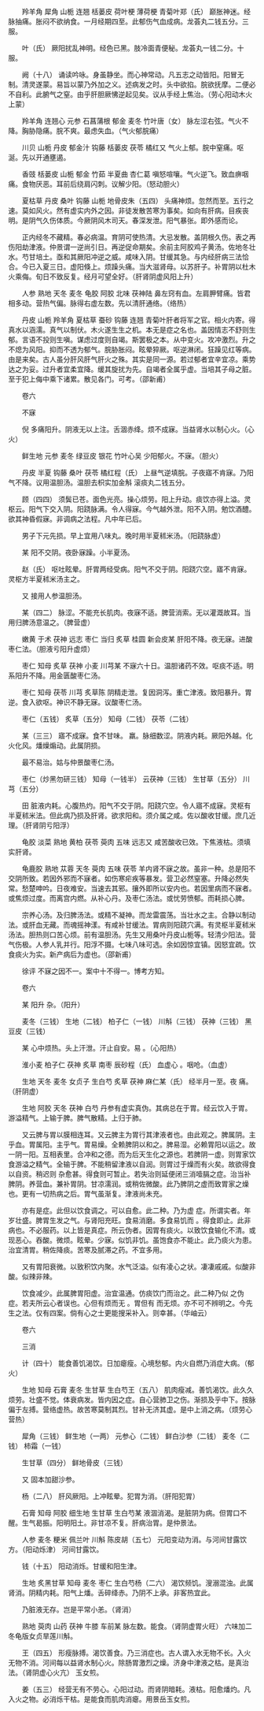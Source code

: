 <!-- { "loadSidebar": true } -->
　　羚羊角 犀角 山栀 连翘 栝蒌皮 荷叶梗 薄荷梗 青菊叶郑（氏） 巅胀神迷。经脉抽痛。胀闷不欲纳食。一月经期四至。此郁伤气血成病。龙荟丸二钱五分。三服。

　　叶（氏） 厥阳扰乱神明。经色已黑。肢冷面青便秘。龙荟丸一钱二分。十服。

　　阙（十八） 诵读吟咏。身虽静坐。而心神常动。凡五志之动皆阳。阳冒无制。清灵遂蒙。易旨以蒙乃外加之义。述病发之时。头中欲掐。脘欲抚摩。二便必不自利。此腑气之窒。由乎肝胆厥怫逆起见矣。议从手经上焦治。（劳心阳动木火上蒙）

　　羚羊角 连翘心 元参 石菖蒲根 郁金 麦冬 竹叶唐（女） 脉左涩右弦。气火不降。胸胁隐痛。脘不爽。最虑失血。（气火郁脘痛）

　　川贝 山栀 丹皮 郁金汁 钩藤 栝蒌皮 茯苓 橘红又 气火上郁。脘中窒痛。呕涎。先以开通壅遏。

　　香豉 栝蒌皮 山栀 郁金 竹茹 半夏曲 杏仁葛 嗔怒喧嚷。气火逆飞。致血痹咽痛。食物厌恶。耳前后绕肩闪刺。议解少阳。（怒动胆火）

　　夏枯草 丹皮 桑叶 钩藤 山栀 地骨皮朱（五四） 头痛神烦。忽然而至。五行之速。莫如风火。然有虚实内外之因。非徒发散苦寒为事矣。如向有肝病。目疾丧明。是阴气久伤体质。今厥阴风木司天。春深发泄。阳气暴张。即外感而论。

　　正内经冬不藏精。春必病温。育阴可使热清。大忌发散。盖阴根久伤。表之再伤阳劫津液。仲景谓一逆尚引日。再逆促命期矣。余前主阿胶鸡子黄汤。佐地冬壮水。芍甘培土。亟和其厥阳冲逆之威。咸味入阴。甘缓其急。与内经肝病三法恰合。今已入夏三日。虚阳倏上。烦躁头痛。当大滋肾母。以苏肝子。补胃阴以杜木火乘侮。旬日不致反复。经月可望全好。（肝肾阴虚风阳上升）

　　人参 熟地 天冬 麦冬 龟胶 阿胶 北味 茯神陆 鼻左窍有血。左肩胛臂痛。皆君相多动。营热气偏。脉得右虚左数。先以清肝通络。（络热）

　　丹皮 山栀 羚羊角 夏枯草 蚕砂 钩藤 连翘 青菊叶肝者将军之官。相火内寄。得真水以涵濡。真气以制伏。木火遂生生之机。本无是症之名也。盖因情志不舒则生郁。言语不投则生嗔。谋虑过度则自竭。斯罢极之本。从中变火。攻冲激烈。升之不熄为风阳。抑而不透为郁气。脘胁胀闷。眩晕猝厥。呕逆淋闭。狂躁见红等病。由是来矣。古人虽分肝风肝气肝火之殊。其实是同一源。若过郁者宜辛宜凉。乘势达之为妥。过升者宜柔宜降。缓其旋扰为先。自竭者全属乎虚。当培其子母之脏。至于犯上侮中乘下诸累。散见各门。可考。（邵新甫）

　　卷六

　　不寐

　　倪 多痛阳升。阴液无以上注。舌涸赤绛。烦不成寐。当益肾水以制心火。（心火）

　　鲜生地 元参 麦冬 绿豆皮 银花 竹叶心吴 少阳郁火。不寐。（胆火）

　　丹皮 半夏 钩藤 桑叶 茯苓 橘红程（氏） 上昼气逆填脘。子夜寤不肯寐。乃阳气不降。议用温胆汤。温胆去枳实加金斛 滚痰丸二钱五分。

　　顾（四四） 须鬓已苍。面色光亮。操心烦劳。阳上升动。痰饮亦得上溢。灵枢云。阳气下交入阴。阳跷脉满。令人得寐。今气越外泄。阳不入阴。勉饮酒醴。欲其神昏假寐。非调病之法程。凡中年已后。

　　男子下元先损。早上宜用八味丸。晚时用半夏秫米汤。（阳跷脉虚）

　　某 阳不交阴。夜卧寐躁。小半夏汤。

　　赵（氏） 呕吐眩晕。肝胃两经受病。阳气不交于阴。阳跷穴空。寤不肯寐。灵枢方半夏秫米汤主之。

　　又 接用人参温胆汤。

　　某（四二） 脉涩。不能充长肌肉。夜寐不适。脾营消索。无以灌溉故耳。当用归脾汤意温之。（脾营虚）

　　嫩黄 于术 茯神 远志 枣仁 当归 炙草 桂圆 新会皮某 肝阳不降。夜无寐。进酸枣仁法。（胆液亏阳升虚烦）

　　枣仁 知母 炙草 茯神 小麦 川芎某 不寐六十日。温胆诸药不效。呕痰不适。明系阳升不降。用金匮酸枣仁汤。

　　枣仁 知母 茯苓 川芎 炙草陈 阴精走泄。复因洞泻。重亡津液。致阳暴升。胃逆。食入欲呕。神识不静无寐。议酸枣仁汤。

　　枣仁（五钱） 炙草（五分） 知母（二钱） 茯苓（二钱）

　　某（三三） 寤不成寐。食不甘味。 羸。脉细数涩。阴液内耗。厥阳外越。化火化风。燔燥煽动。此属阴损。

　　最不易治。姑与仲景酸枣仁汤。

　　枣仁（炒黑勿研三钱） 知母（一钱半） 云茯神（三钱） 生甘草（五分） 川芎（五分）

　　田 脏液内耗。心腹热灼。阳气不交于阴。阳跷穴空。令人寤不成寐。灵枢有半夏秫米法。但此病乃损及肝肾。欲求阳和。须介属之咸。佐以酸收甘缓。庶几近理。（肝肾阴亏阳浮）

　　龟胶 淡菜 熟地 黄柏 茯苓 萸肉 五味 远志又 咸苦酸收已效。下焦液枯。须填实肝肾。

　　龟鹿胶 熟地 苁蓉 天冬 萸肉 五味 茯苓 羊内肾不寐之故。虽非一种。总是阳不交阴所致。若因外邪而不寐者。如伤寒疟疾等暴发。营卫必然窒塞。升降必然失常。愁楚呻吟。日夜难安。当速去其邪。攘外即所以安内也。若因里病而不寐者。或焦烦过度。而离宫内燃。从补心丹。及枣仁汤法。或忧劳愤郁。而耗损心脾。

　　宗养心汤。及归脾汤法。或精不凝神。而龙雷震荡。当壮水之主。合静以制动法。或肝血无藏。而魂摇神漾。有咸补甘缓法。胃病则阳跷穴满。有灵枢半夏秫米汤法。胆热则口苦心烦。前有温胆汤。先生又用桑叶丹皮山栀等。轻清少阳法。营气伤极。人参人乳并行。阳浮不摄。七味八味可选。余如因惊宜镇。因怒宜疏。饮食痰火为实。新产病后为虚也。（邵新甫）

　　徐评 不寐之因不一。案中十不得一。博考方知。

　　卷六

　　某 阳升 杂。（阳升）

　　麦冬（三钱） 生地（二钱） 柏子仁（一钱） 川斛（三钱） 茯神（三钱） 黑 豆皮（三钱）

　　某 心中烦热。头上汗泄。汗止自安。易 。（心阳热）

　　淮小麦 柏子仁 茯神 炙草 南枣 辰砂程（氏） 血虚心 。咽呛。（血虚）

　　生地 天冬 麦冬 女贞子 生白芍 炙草 茯神 麻仁某（氏） 经半月一至。夜 痛。（肝阴虚）

　　生地 阿胶 天冬 茯神 白芍 丹参有虚实真伪。其病总在于胃。经云饮入于胃。游溢精气。上输于脾。脾气散精。上归于肺。

　　又云脾与胃以膜相连耳。又云脾主为胃行其津液者也。由此观之。脾属阴。主乎血。胃属阳。主乎气。胃易燥。全赖脾阴以和之。脾易湿。必赖胃阳以运之。故一阴一阳。互相表里。合冲和之德。而为后天生化之源也。若脾阴一虚。则胃家饮食游溢之精气。全输于脾。不能稍留津液以自润。则胃过于燥而有火矣。故欲得食以自资。稍迟则 杂愈甚。得食则可暂止。若失治则延便闭三消噎膈之症。治当补脾阴。养营血。兼补胃阴。甘凉濡润。或稍佐微酸。此乃脾阴之虚而致胃家之燥也。更有一切热病之后。胃气虽渐复。津液尚未充。

　　亦有是症。此但以饮食调之。可以自愈。此二种。乃为虚 症。所谓实者。年岁壮盛。脾胃生发之气。与肾阳充旺。食易消磨。多食易饥而 。得食即止。此非病也。不必服药。以上皆是真症。所云伪者。因胃有痰火。以致饮食输化不清。或现恶心。吞酸。微烦。眩晕。少寐。似饥非饥。虽饱食亦不能止。此乃痰火为患。治宜清胃。稍佐降痰。苦寒及腻滞之药。不宜多用。

　　又有胃阳衰微。以致积饮内聚。水气泛溢。似有凌心之状。凄凄戚戚。似酸非酸。似辣非辣。

　　饮食减少。此属脾胃阳虚。治宜温通。仿痰饮门而治之。此二种乃似 之伪症。若夫所云心者误也。心但有烦而无 。胃但有 而无烦。亦不可不辨明之。今先生之法。仅有四案。倘有心之士更能搜采补入。则幸甚。（华岫云）

　　卷六

　　三消

　　计（四十） 能食善饥渴饮。日加瘪瘦。心境愁郁。内火自燃乃消症大病。（郁火）

　　生地 知母 石膏 麦冬 生甘草 生白芍王（五八） 肌肉瘦减。善饥渴饮。此久久烦劳。壮盛不觉。体衰病发。皆内因之症。自心营肺卫之伤。渐损及乎中下。按脉偏于左搏。营络虚热。故苦寒莫制其烈。甘补无济其虚。是中上消之病。（烦劳心营热）

　　犀角（三钱） 鲜生地（一两） 元参心（二钱） 鲜白沙参（二钱） 麦冬（二钱） 柿霜（一钱）

　　生甘草（四分） 鲜地骨皮（三钱）

　　又 固本加甜沙参。

　　杨（二八） 肝风厥阳。上冲眩晕。犯胃为消。（肝阳犯胃）

　　石膏 知母 阿胶 细生地 生甘草 生白芍某 液涸消渴。是脏阴为病。但胃口不醒。生气曷振。阳明阳土。非甘凉不复。肝病治胃。是仲景法。

　　人参 麦冬 粳米 佩兰叶 川斛 陈皮胡（五七） 元阳变动为消。与河间甘露饮方。（阳动烁津） 河间甘露饮。

　　钱（十五） 阳动消烁。甘缓和阳生津。

　　生地 炙黑甘草 知母 麦冬 枣仁 生白芍杨（二六） 渴饮频饥。溲溺混浊。此属肾消。阴精内耗。阳气上燔。舌碎绛赤。乃阴不上承。非客热宜此。

　　乃脏液无存。岂是平常小恙。（肾消）

　　熟地 萸肉 山药 茯神 牛膝 车前某 脉左数。能食。（肾阴虚胃火旺） 六味加二冬龟版女贞旱莲川斛。

　　王（四五） 形瘦脉搏。渴饮善食。乃三消症也。古人谓入水无物不长。入火无物不消。河间每以益肾水制心火。除肠胃激烈之燥。济身中津液之枯。是真治法。（肾阴虚心火亢） 玉女煎。

　　姜（五三） 经营无有不劳心。心阳过动。而肾阴暗耗。液枯。阳愈燔灼。凡入火之物。必消烁干枯。是能食而肌肉消瘪。用景岳玉女煎。

